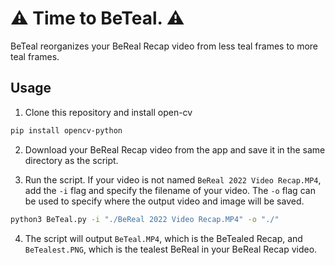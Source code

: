# ⚠️ Time to BeTeal. ⚠️

BeTeal reorganizes your BeReal Recap video from less teal frames to more teal frames. 

## Usage

1. Clone this repository and install open-cv

```bash
pip install opencv-python
```

2. Download your BeReal Recap video from the app and save it in the same directory as the script.


3. Run the script. If your video is not named `BeReal 2022 Video Recap.MP4`, add the `-i` flag and specify the filename of your video. The `-o` flag can be used to specify where the output video and image will be saved.

```bash
python3 BeTeal.py -i "./BeReal 2022 Video Recap.MP4" -o "./"
```

4. The script will output `BeTeal.MP4`, which is the BeTealed Recap, and `BeTealest.PNG`, which is the tealest BeReal in your BeReal Recap video.

